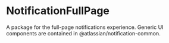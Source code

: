 # NotificationFullPage

A package for the full-page notifications experience. Generic UI components are contained in @atlassian/notification-common.
